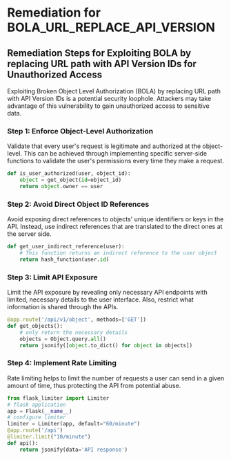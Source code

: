 # Remediation for BOLA_URL_REPLACE_API_VERSION

## Remediation Steps for Exploiting BOLA by replacing URL path with API Version IDs for Unauthorized Access

Exploiting Broken Object Level Authorization (BOLA) by replacing URL path with API Version IDs is a potential security loophole. Attackers may take advantage of this vulnerability to gain unauthorized access to sensitive data.

### Step 1: Enforce Object-Level Authorization
Validate that every user's request is legitimate and authorized at the object-level. This can be achieved through implementing specific server-side functions to validate the user's permissions every time they make a request.

```python
def is_user_authorized(user, object_id):
    object = get_object(id=object_id)
    return object.owner == user
```

### Step 2: Avoid Direct Object ID References
Avoid exposing direct references to objects' unique identifiers or keys in the API. Instead, use indirect references that are translated to the direct ones at the server side.

```python
def get_user_indirect_reference(user):
    # This function returns an indirect reference to the user object
    return hash_function(user.id)
```

### Step 3: Limit API Exposure
Limit the API exposure by revealing only necessary API endpoints with limited, necessary details to the user interface. Also, restrict what information is shared through the APIs.

```python
@app.route('/api/v1/object', methods=['GET'])
def get_objects():
    # only return the necessary details
    objects = Object.query.all()
    return jsonify([object.to_dict() for object in objects])
```

### Step 4: Implement Rate Limiting
Rate limiting helps to limit the number of requests a user can send in a given amount of time, thus protecting the API from potential abuse.

```python
from flask_limiter import Limiter
# flask application
app = Flask(__name__)
# configure limiter
limiter = Limiter(app, default="60/minute")
@app.route('/api')
@limiter.limit("10/minute")
def api():
    return jsonify(data='API response')
```